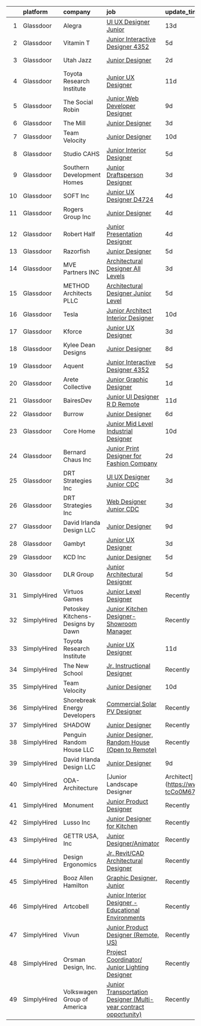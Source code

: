 

|    | platform    | company                            | job                                                                                                                                                                                                                                                                                                                                                                                                                                                                                                                                                                                                                                                                                                                                                                                                                                                                                                                                                                  | update_time   | location               |
|---:|:------------|:-----------------------------------|:---------------------------------------------------------------------------------------------------------------------------------------------------------------------------------------------------------------------------------------------------------------------------------------------------------------------------------------------------------------------------------------------------------------------------------------------------------------------------------------------------------------------------------------------------------------------------------------------------------------------------------------------------------------------------------------------------------------------------------------------------------------------------------------------------------------------------------------------------------------------------------------------------------------------------------------------------------------------|:--------------|:-----------------------|
|  1 | Glassdoor   | Alegra                             | [UI UX Designer Junior](https://www.glassdoor.com/partner/jobListing.htm?pos=121&ao=1136043&s=58&guid=000001839cb64fcfac8b8e8e5058b609&src=GD_JOB_AD&t=SR&vt=w&ea=1&cs=1_efd58841&cb=1664781537757&jobListingId=1008149723873&jrtk=3-0-1geebcjvikcmn801-1geebck03kf11800-78528d52a11542e8-)                                                                                                                                                                                                                                                                                                                                                                                                                                                                                                                                                                                                                                                                          | 13d           | Remote                 |
|  2 | Glassdoor   | Vitamin T                          | [Junior Interactive Designer  4352 ](https://www.glassdoor.com/partner/jobListing.htm?pos=109&ao=1110586&s=58&guid=000001839cb64fcfac8b8e8e5058b609&src=GD_JOB_AD&t=SR&vt=w&cs=1_30912a95&cb=1664781537756&jobListingId=1008165450943&cpc=B101C867B3EF2D75&jrtk=3-0-1geebcjvikcmn801-1geebck03kf11800-45dbbc2ffe009176--6NYlbfkN0DMrcEu7yrtATojKJA7cEzGQ3FdRGWLh0CZQInL4ECGI6k5tN82kdM0cJmh4vC7GgggQDvIJaME93-siCc8CewYdoUSr6PBPqrEG1KDMMpBVW3MGgeniwtBM2cZMBedkwMam2HPc019PgExOQnT7OpD9fpgr0syFxiBw5Z7WHLau8mjkmVcm9fO5KUqKBW3h8w_0H82EdivC2KW6_W3c3XOwcMJ2thA_EELVPSXMH9FkPzjLwjHBPE6ry47rsBX1EW6B80x9r2EZbLXWWe0ZDedk2MbM35n8Bc3yFcUU-xNHjAcqj_E4_aJ4LsIrJFn7Z22zuxOj9dwfD44j9POYGX6ZElJoaxP3tFiWl5o1LZEalnJOjnOe3bddHjZSfbKfoWpa9arA-eGagR7SSRbGZhNXf5C3Pd-qyt-IW9atn_QcTgTo2pj7NL8wNLqMxfTTUQM9ZjQTHxRJoWrGtmOuWjgpOvbv5tyCJFWijV1G6qTmtAY9wTbJyen)                                                                                                             | 5d            | Santa Monica, CA       |
|  3 | Glassdoor   | Utah Jazz                          | [Junior Designer](https://www.glassdoor.com/partner/jobListing.htm?pos=124&ao=1136043&s=58&guid=000001839cb64fcfac8b8e8e5058b609&src=GD_JOB_AD&t=SR&vt=w&cs=1_27e940a9&cb=1664781537757&jobListingId=1008174859367&jrtk=3-0-1geebcjvikcmn801-1geebck03kf11800-e9707c9f0800f81b-)                                                                                                                                                                                                                                                                                                                                                                                                                                                                                                                                                                                                                                                                                     | 2d            | Salt Lake City, UT     |
|  4 | Glassdoor   | Toyota Research Institute          | [Junior UX Designer](https://www.glassdoor.com/partner/jobListing.htm?pos=110&ao=1110586&s=58&guid=000001839cb64fcfac8b8e8e5058b609&src=GD_JOB_AD&t=SR&vt=w&ea=1&cs=1_dfe0730d&cb=1664781537756&jobListingId=1008154395626&cpc=654405A9B1E0A9F5&jrtk=3-0-1geebcjvikcmn801-1geebck03kf11800-f67843274f24dfd7--6NYlbfkN0DSgjPPcnEdvoK3uuxfISLALE6pB1FR7YSHOr_tSg5_QGIhoz_2VqUepdcKLBLI_zT8gjyfR1r67aOTbgheK19SQpXGle3g4VY2c30lMRAY4mIgBgEwCLhgJWsabSw76xIdLQzQTrpVtAGGFxggeZHQv2ARMYsVTb7oNmNoJVFJjyIc4Ag7TCw6Ul1BleEezFlB5_6ZAz9qxiyaLql2F5uGezgG7M4BcvShS1dbmG6uLN54EZjDFsSOD-ODDNIMU56i9vKf2bkipeU0W9TIeoMZNQrQNopItNCCmBTVuP9TlLKjCiRpGRw6nCyOoN46QAx3IMQXdv9V-5Z5Vm1y7Q4MMMMOH0sskjRaJi1AmG_C9Ng_cciK304gQNTSP5nJScux3abT3TfoFs49KJr2hxcuM6EvqoY86NBh0X2W6H_EzzYwkgQBSPB0C-Jc1xQbyIV0DU4gPeeLFkmpVESerlau-3EcG6AmgW2aXfCXC6zvhAlK3r_YI8n9pBeeEM6UJXndK1pJ20hMmi2r6ge5zbgou-0Z61UWrvC_T3WIW4ZI4Zi8pbX_7numWxXxEOo9CiVlku_pdAFspA%3D%3D)                            | 11d           | Los Altos, CA          |
|  5 | Glassdoor   | The Social Robin                   | [Junior Web Developer Designer](https://www.glassdoor.com/partner/jobListing.htm?pos=104&ao=1110586&s=58&guid=000001839cb64fcfac8b8e8e5058b609&src=GD_JOB_AD&t=SR&vt=w&ea=1&cs=1_112f52e8&cb=1664781537755&jobListingId=1008158385207&cpc=48B9F4758953335C&jrtk=3-0-1geebcjvikcmn801-1geebck03kf11800-a4700ca198d49a1e--6NYlbfkN0BVEiCwtio_zq3mOGmhG3aHdQny94tlzy-k67z9IkphDraalBvzlH_uzJy8THcCVP2waJSd3yiwSETxdtK4p7WGdYe6iEdQIgLTJgRkgtmaAG-Ira_mL4q6O-3H-ODYq0f377Ah1rO660J0oLi7zvjCMqIM9s-nWo1gLlJP3or2dewY9edJ01451bpvce_yHEcQ8xvUC7SmaX2Sk-8IRnR86fvYwTSrom_e-iuYe9PVSflBuku54UKrPs-fE4TMd-dfJXTIzEfjoGFaDeXRb0XSnH1SXSbDJ8mldlUjU2GEzPqtYGvcF0_ayO7cmrBxO9XGwjL5rEmCRRoad-XwXomCYHfl8SuMQfgfLc4bbraVoe2BM8MSYaGTGkz76kG9pYceYEAPKc5o2uKaOPiteff4AlLiBPxIpFCoFUJ62_B9er04QhRuIRd_gjYzv-z_qV7-rLyBdJ0tjp142nl14-2HZwhK3dbJwVE74rmAHjDhU4YLcgmwRJ_6IYk3TG29wTySC7wzaTdEwheWlh5UMclV)                                                                             | 9d            | Dallas, TX             |
|  6 | Glassdoor   | The Mill                           | [Junior Designer](https://www.glassdoor.com/partner/jobListing.htm?pos=129&ao=1136043&s=58&guid=000001839cb64fcfac8b8e8e5058b609&src=GD_JOB_AD&t=SR&vt=w&ea=1&cs=1_4818e09a&cb=1664781537758&jobListingId=1008172673054&jrtk=3-0-1geebcjvikcmn801-1geebck03kf11800-1a6e140fb066fe51-)                                                                                                                                                                                                                                                                                                                                                                                                                                                                                                                                                                                                                                                                                | 3d            | Chicago, IL            |
|  7 | Glassdoor   | Team Velocity                      | [Junior Designer](https://www.glassdoor.com/partner/jobListing.htm?pos=119&ao=1136043&s=58&guid=000001839cb64fcfac8b8e8e5058b609&src=GD_JOB_AD&t=SR&vt=w&ea=1&cs=1_4c64e269&cb=1664781537757&jobListingId=1008156664488&jrtk=3-0-1geebcjvikcmn801-1geebck03kf11800-158a96fec4a60011-)                                                                                                                                                                                                                                                                                                                                                                                                                                                                                                                                                                                                                                                                                | 10d           | Remote                 |
|  8 | Glassdoor   | Studio CAHS                        | [Junior Interior Designer](https://www.glassdoor.com/partner/jobListing.htm?pos=103&ao=1110586&s=58&guid=000001839cb64fcfac8b8e8e5058b609&src=GD_JOB_AD&t=SR&vt=w&ea=1&cs=1_7b471645&cb=1664781537755&jobListingId=1008165933467&cpc=A8EA696C92E7776B&jrtk=3-0-1geebcjvikcmn801-1geebck03kf11800-a01a5fd29f97d5c4--6NYlbfkN0DI5hppOxWOBgc174CRcwCmRLsHO3FD312RuL3u3fOfFBm2g3QpF4lgnho_ExlUiGkhkr70htCxpGbDgmcJR9_63K7l6s2u-FTfni3c7wjkBfzyRznSnZAaU-Ca0kRfKpIFXjn1Crtz2B2Yu-4kctoevK_Au9y-5ZC5vwDwulv-simWz9TDG3D9WfyyjwlKQSKCqyGIKmOwm7vHH5cYYMnkQ6riLEYh8DVt8HbGnSpRPGOhOMNQPiWGgRqg5QuW4ZWa-X_sH2hsvsdA2O6SbWymykqOF_RUN9moCrrcAINNOvgrEo3uQ-_nIQuTDCiTya77lsf9hkDXdz4DAL5pnVmPCwFdVLujmQlXYoBjuUSjo-j_mxw79e7_NNwSxqH51cpvQHZILH3SvkWuCiF5tv1qRSqUDXOwCBxh83ZW2O3XJ9SamIcN-WBBbf-Upsth_ypUFnmlyAIbo9YDOO-EK3c_dGKL1s32AA8PxRZLcy6jY-KvyjH1vkt4AB0wLi4szjYiOTPPjHZIM2rL_9UE0XxB)                                                                                  | 5d            | New York, NY           |
|  9 | Glassdoor   | Southern Development Homes         | [Junior Draftsperson Designer](https://www.glassdoor.com/partner/jobListing.htm?pos=117&ao=1136043&s=58&guid=000001839cb64fcfac8b8e8e5058b609&src=GD_JOB_AD&t=SR&vt=w&ea=1&cs=1_5cba0455&cb=1664781537757&jobListingId=1008171027254&jrtk=3-0-1geebcjvikcmn801-1geebck03kf11800-e982a287aa41a65c-)                                                                                                                                                                                                                                                                                                                                                                                                                                                                                                                                                                                                                                                                   | 3d            | Charlottesville, VA    |
| 10 | Glassdoor   | SOFT Inc                           | [Junior UX Designer   D4724](https://www.glassdoor.com/partner/jobListing.htm?pos=118&ao=1136043&s=58&guid=000001839cb64fcfac8b8e8e5058b609&src=GD_JOB_AD&t=SR&vt=w&ea=1&cs=1_0a12b2c3&cb=1664781537757&jobListingId=1008168032948&jrtk=3-0-1geebcjvikcmn801-1geebck03kf11800-abeb21ce7308843c-)                                                                                                                                                                                                                                                                                                                                                                                                                                                                                                                                                                                                                                                                     | 4d            | Remote                 |
| 11 | Glassdoor   | Rogers Group  Inc                  | [Junior Designer](https://www.glassdoor.com/partner/jobListing.htm?pos=123&ao=1136043&s=58&guid=000001839cb64fcfac8b8e8e5058b609&src=GD_JOB_AD&t=SR&vt=w&ea=1&cs=1_1e2c6030&cb=1664781537757&jobListingId=1008168563068&jrtk=3-0-1geebcjvikcmn801-1geebck03kf11800-ea3392c493088342-)                                                                                                                                                                                                                                                                                                                                                                                                                                                                                                                                                                                                                                                                                | 4d            | Palm Beach Gardens, FL |
| 12 | Glassdoor   | Robert Half                        | [Junior Presentation Designer](https://www.glassdoor.com/partner/jobListing.htm?pos=111&ao=1110586&s=58&guid=000001839cb64fcfac8b8e8e5058b609&src=GD_JOB_AD&t=SR&vt=w&ea=1&cs=1_732ce30d&cb=1664781537756&jobListingId=1008168671503&cpc=FA84DF7EA1EC2398&jrtk=3-0-1geebcjvikcmn801-1geebck03kf11800-308f7e99a017dc66--6NYlbfkN0CpzDdaQkua3np5pkmj49lKioZwmwxQ-yx5plwbYmV_M2CLBDBrPEXoXkIUtnH_BUdKyXGOHUWfS1z6m1mTCDB3uxdQ3oT2-7Ys5I4Y_KQKIia8w3cxVHPT0-8ClwXXzwrimBqfYgDC0CoI8e3TlEsCjb_DP6ORMZS4bFxUkvDVhYzQmjyROInEmMS2pl9TquZt3y861qmAkKWEoope8qarXOOdyIr72NlameGHmG5pOQdhZqpI0Ku7VJEhvL8Tq1MQsrdVeAf2YyhmvTDZM4Sr0kAO4rOm8WOV2TvxwMYj81oMKvrRO3y3o3fn8fH-xN-tcsyA2GvUbyOMUeciX0m9Jt8E2swhPvAouoUxcB6jm1OB8SQ4yTyEHM-CdoIQqXBcJrxP3le1vaMb5lzjqODCp26IPfZpbgDPmo23-W13GBT4OyW5HBgebVGbgubPoQsAGzM50B8FljXQoLm2sqkyJos3-J2rnl7CSjRJomSj-NynhaqX1VGDxy-6gAO1G2xsaxdmfwOeac7HcvefMNxs1oQypfndgLUSQ9nNXLiOfs74Sg74PqCy_hC7JhEh7Qd7kSHI5Q2uZw%3D%3D)                  | 4d            | Chicago, IL            |
| 13 | Glassdoor   | Razorfish                          | [Junior Designer](https://www.glassdoor.com/partner/jobListing.htm?pos=130&ao=1136043&s=58&guid=000001839cb64fcfac8b8e8e5058b609&src=GD_JOB_AD&t=SR&vt=w&ea=1&cs=1_1b699540&cb=1664781537758&jobListingId=1008166898623&jrtk=3-0-1geebcjvikcmn801-1geebck03kf11800-4aa714da4fa2560f-)                                                                                                                                                                                                                                                                                                                                                                                                                                                                                                                                                                                                                                                                                | 5d            | Atlanta, GA            |
| 14 | Glassdoor   | MVE   Partners  INC                | [Architectural Designer  All Levels ](https://www.glassdoor.com/partner/jobListing.htm?pos=127&ao=1136043&s=58&guid=000001839cb64fcfac8b8e8e5058b609&src=GD_JOB_AD&t=SR&vt=w&ea=1&cs=1_75cb33cb&cb=1664781537757&jobListingId=1008171558143&jrtk=3-0-1geebcjvikcmn801-1geebck03kf11800-e44112ed3588249b-)                                                                                                                                                                                                                                                                                                                                                                                                                                                                                                                                                                                                                                                            | 3d            | San Francisco, CA      |
| 15 | Glassdoor   | METHOD Architects  PLLC            | [Architectural Designer   Junior Level](https://www.glassdoor.com/partner/jobListing.htm?pos=105&ao=1110586&s=58&guid=000001839cb64fcfac8b8e8e5058b609&src=GD_JOB_AD&t=SR&vt=w&ea=1&cs=1_c14f0a84&cb=1664781537755&jobListingId=1008165302403&cpc=8795CF9063CD573D&jrtk=3-0-1geebcjvikcmn801-1geebck03kf11800-f9dce6c78ba47d22--6NYlbfkN0CO3DEfAY9A68AIVwcxeRGvQUfeLcLgbZIyCfLEHxv2SRUguGQXX01tUzENjghuhaQHQuA7KkMCqbvHtt6pqHIQQT6og5MPzlZ_kzal7oTMeoRhvxRx0zTISGet1tqd_zCozlq_F1wPdSktW57OBvqQPerhuNmfKO-sVgu6iaFQ-nnb0RbS8hEShM3_Stgp9dUe_wM8OePok_rK3q_UTjEVXW7CGhdQkcFFwAuSwHgQH-s8UVSIwEHZ1Ah94qTQe-a8kSBIUgAhCgrRs1o3V9XKzd5Ruj0D2_wW3lTHcFmlIUbYdBo6gFMdP-zHM7Xu7ozMdybsFA5ckVVzy1yvNEaEUcDyjsM5Xgj2tBWOd6DZAMR2Li7drfgmr6p53GNooKpClRzaou_AGCn-BgLoL7mDMM13zS2ERa0OznmOLrj21lC-EZ-aG-HQj15X1KclYoizR7RKIqVY6B4dE7b3vMzPdHUCyjglwMyvnN05lywEsOD-lExmKP6BIM0klaGjgdW6xFcWBX-WyKqCtTa_WBsS)                                                                     | 5d            | New York, NY           |
| 16 | Glassdoor   | Tesla                              | [Junior Architect   Interior Designer](https://www.glassdoor.com/partner/jobListing.htm?pos=107&ao=1110586&s=58&guid=000001839cb64fcfac8b8e8e5058b609&src=GD_JOB_AD&t=SR&vt=w&cs=1_9fed209e&cb=1664781537755&jobListingId=1008157147737&cpc=AC285F3A3ECA6BB0&jrtk=3-0-1geebcjvikcmn801-1geebck03kf11800-baab56ef739f0413--6NYlbfkN0BkX03mv_qGbDFMol2YHqLRvzzvm2LmpzMO_FcYL_FtJlnJTzsjtFTdelRG5HbGrIeCZP9oCSI6IjmtPfiaj1XlVDlKXTdk79O9MqA69GgrhOkpmoaxVkjofgwpyWtxEPX-zC5RzbA9b3UcYY3vSKuaYyofKiHffW3Wu3hWJtqiaP0Xn-HnHwJmFheSvesF0Q1dp3QSnxTGrX-ObiiYFwhz-mGIEoJ43b48yQ9F2eF14CAyYVLwsOXRmJy_opSrr42_ExL8QvpAnDyPkJ4sNAzLufmw6eDD7P04c90xQRgtRWeMIKseTH5BHdC96spJcDxdpBJuZ4H3PC9cecQ25eJScMd0gCzd8gkVsv5jwJIa5rDs13hdFTcwEIUrbOz6_yATc1hdFDtNRLHXIduzNeEufGbaK3Q3hFUBQ203fgKoBHoiajXUtWslgxk5_jjQ3NUKcE_199Pvm11xHxY8gLSKAkpM1s5YokpPdww6tWeBS7xXBKHGO9TvcqvCStI_svk%3D)                                                                                             | 10d           | Austin, TX             |
| 17 | Glassdoor   | Kforce                             | [Junior UX Designer](https://www.glassdoor.com/partner/jobListing.htm?pos=112&ao=1110586&s=58&guid=000001839cb64fcfac8b8e8e5058b609&src=GD_JOB_AD&t=SR&vt=w&cs=1_aa4a4634&cb=1664781537756&jobListingId=1008171475806&cpc=8795CF9063CD573D&jrtk=3-0-1geebcjvikcmn801-1geebck03kf11800-4a452bcb5cd9e192--6NYlbfkN0C5IatSLh_Ak1q39eQQoPIxD737RW9NeiYGvIRXkrLjEBkC4LI6KweFWWPiS1PvvlwxA2m4CamoTgepIAcWS80dPYAlTDVotPDnTeOmZ3__NdUJMpsQ3s7hqh9LKGbit0-us6r01nDV-_8hIfKReOSUzPHKs3LRX9K02WsIylTwfDvJ4Y7JAe8xou37zypX2eQFu8GnmZtZPb6LRVbrm1MnFBOkjFcwGAmoiNyPkEHKJoxlXJwz-OUIO7mLLeCFHmPoe_JIWPe8Icc-G3KsKa7Q4Y2tXj8h1U389osqmfRnLd-Lvq5oye5RAsxM0TmE1KoyyIOzQTT0daKuPftvRZqpZWT9rUMF1gq-JbJEJwBQxu9V_W52LJaF_ghkWiqoDwVLA3YAhEROQO2KplKUcCKlu_IDyRuUk5gS263HTjGD4bEsQN-pFkbXInmv2Fsmo51Izj7AegEKbIJJh7HUbxrF8UofI1Go1H_zQcem06YkU8Gxx788KR_QvMXDwjmhQ3-L-smNzcZMn0-DGrKT0tPL_WoSeDTJ8tygvDpRdCyKFKXzOw-sC7YY9SVH5UBXkKdPwcxzFuMcJNFh8-kHOXJQireoj8HwJ4Q7XktrXkUAyA%3D%3D) | 3d            | Wellesley Hills, MA    |
| 18 | Glassdoor   | Kylee Dean Designs                 | [Junior Designer](https://www.glassdoor.com/partner/jobListing.htm?pos=101&ao=1110586&s=58&guid=000001839cb64fcfac8b8e8e5058b609&src=GD_JOB_AD&t=SR&vt=w&ea=1&cs=1_6a5ec678&cb=1664781537755&jobListingId=1008159854486&cpc=85D4E989D68E6247&jrtk=3-0-1geebcjvikcmn801-1geebck03kf11800-fcfa0780f01d2a55--6NYlbfkN0Cp_WSJKd_Pz82imZmURPbhd3kYBsiZi4lpMLOH6vOlLB-LEcol-KST92eX56XseSu7_XRBgLNnsukvZSvayF_ibuyQRI24QrLIgeW_X0TIP-1c6XBOjUXYISGabDf_znZ3LIGyqdBdxLV8g6yeWLqNY_BrjwfwWYrcmDQFmiH78O87KxhNaJwXdVsXSk6s9_8q-Boulot_OBSAcFa0QmT2XmQI6lCPpDwrtY-c-3im75kqt-ncOB4-ylTFHiLfiVCfEvRnXc2NKSx5JSbddRTRH1LCj0d8DBr0oDpHBak_DY25Gu7WjM4boPGYWA9HASUN2ARjN3kfAI4bH0fdk0RVNfT8BNz_r5uZyjvmdIZqiQ7TuK-FXmRWGEzuBy-JX8YUFkuk78MHuoJiNaYTRexg5CTxjZPgYJwLg_fva2Ex-iDQnAyFMeY3uyNQ5cSrJ9DXGUKKDgCdFakJEyUJQt3yHa_giragweaxvqmjOx3EqCs8afS6gFv7XzqpQvnTg1g%3D)                                                                                                             | 8d            | Las Vegas, NV          |
| 19 | Glassdoor   | Aquent                             | [Junior Interactive Designer  4352 ](https://www.glassdoor.com/partner/jobListing.htm?pos=108&ao=1110586&s=58&guid=000001839cb64fcfac8b8e8e5058b609&src=GD_JOB_AD&t=SR&vt=w&cs=1_12d56f2e&cb=1664781537756&jobListingId=1008165513680&cpc=9908D8D4413DBB8A&jrtk=3-0-1geebcjvikcmn801-1geebck03kf11800-bf130ab23b83691d--6NYlbfkN0DMrcEu7yrtATojKJA7cEzGQ3FdRGWLh0CZQInL4ECGI9gD0Wolx9R2v-Aex0-GK04wuCgzflPBRkRQfW92hu5bdB7I5i80oD0xKC7ZbT0oWx1mhDK9tT_G3lq83ALv5_npUo_hMljb4KaRsw9wJdbbIoRv6v9BEzOoHSMB09PFnG-qgtX6tJ-a_oTZ16LtRDRuTXXgOuusgwWEHScVnNQ_ygvjjPqMjRBczd7Zid0M9yHf9jh1c0CD3t0W0QLsJ5BfCLv8e0-N9IIVkByZjNtnvQet_OJclTq4d6eFfBCM_la7OctQO0562SeRA0rMR87L2qeboFa8Uzm5TDhArTADj72ZSREeTLoCRaXqk2qJgLfpuffWxBhAio6dAtE9MOwExpOgNGnWAV9Jz8k-1G8Eo2y7a_pGMkmmDxd9ElXDRB5J0BaiCFSwePeVw_W7Wd14RfM1S5UHFA%3D%3D)                                                                                                                                                 | 5d            | Santa Monica, CA       |
| 20 | Glassdoor   | Arete Collective                   | [Junior Graphic Designer](https://www.glassdoor.com/partner/jobListing.htm?pos=113&ao=1110586&s=58&guid=000001839cb64fcfac8b8e8e5058b609&src=GD_JOB_AD&t=SR&vt=w&ea=1&cs=1_6ca29970&cb=1664781537757&jobListingId=1008176328610&cpc=A65DF3A704A48F9B&jrtk=3-0-1geebcjvikcmn801-1geebck03kf11800-1d683fc211fe35c1--6NYlbfkN0D0ff9e8Lfwlpl5zGbQmpn59AL71QmFd7VKOAnfyjZzp5sdngV8WPgYe0dov1m7Y2m2AuwvvC01Z3_5VLc2fjUvBfk6Qfp2EFOe2sTnddFBrulGkaXJ2sB_8uLIbuHLX02wShv0HeV5HZVZ9ChTSuVpRcnDgyZA32y75-UVKNst1oA3s-SNfmNwN3UA-Y2oPg11WrGs32j6qiXqDQiexc-aLq0Qo0zrwRIZJRfkSiIJmx2wMTS9Nx4nHVDL7orkkDVeaaueMVRcxIcMtB1kK7bjh6VYj4bZd1_6i2Gd5oOnFDmSW0XKRj9Nvf95_AdPigDb94e_tdKXSLsO0Bnitq3KLoUjieLcR67U2rZZ2o6SHkn83YoPve5KYjoPFn6KeAXPyX57NpmOfnov9cipbSkXaHl55emnNypoCdI6rbB6ULblOYmf8XfLZfGSGKqGCBWSisU8XZqLXyTO4qwlJuxUQey6_qHxy22zckaSgkggcRez0cwjXD7y)                                                                                                                   | 1d            | Holladay, UT           |
| 21 | Glassdoor   | BairesDev                          | [Junior UI Designer   R D   Remote](https://www.glassdoor.com/partner/jobListing.htm?pos=102&ao=1110586&s=58&guid=000001839cb64fcfac8b8e8e5058b609&src=GD_JOB_AD&t=SR&vt=w&cs=1_352c52a8&cb=1664781537755&jobListingId=1008153488457&cpc=2CAED5C921A5F994&jrtk=3-0-1geebcjvikcmn801-1geebck03kf11800-22334d203f101bca--6NYlbfkN0BfEGkshao4EhrCCf7LYqKO8VNtf9vkQrewuI3DmTR_-G3zJxSBeo1ORWaJUaUR2cJI3o73wb8YKaLcgKq9WK8IYI59m15eV8vcglsZZ7ypdJc15E26d6NhZag-UM6mUgzEdNHISO5vO8yL995Y577DP1X9IU0A_Gw2Cg4aVT9LV0li1fB1mcjGWf3VeP9YDGwcUWuCtcs84w8xbfj4z1eiAxMDCplqzGEB2rI6uPWR3Se52uBx4fxXM7MLPDcTr7bkFyIw7gVWZfZdPT3EnjyYi8oIKZrbYvigsdAixTsd_-LHDvT12dANg7_cgU75NoXeLi3apAoAe1f8u85qXNJMCmj8qnp6_FErD0RgTZKYPrd1gJyMe1uNrQ4Z7hiVhVKuba6Hp06Xyxn2F-W_TuZRrFlIhP8pNdFiACazFLfL7WkADf4-ewxP53wCEcfnT5wx-f2cAYGHdxd4QmTdyPSuIVa2kx-dM_8mHujKCGc1PT0tCGZXG5qaYKf8u1J2yrFGINRummVn7Di4sY8PPIk2AAWsfSPmc_zuUtKZOryIdtsdxuUziu2XcYxSmhrjvWHfqJ9JXAgJ21uKUT3qf_0n)              | 11d           | Colon, PA              |
| 22 | Glassdoor   | Burrow                             | [Junior Designer](https://www.glassdoor.com/partner/jobListing.htm?pos=125&ao=1136043&s=58&guid=000001839cb64fcfac8b8e8e5058b609&src=GD_JOB_AD&t=SR&vt=w&ea=1&cs=1_945f2321&cb=1664781537757&jobListingId=1008164050617&jrtk=3-0-1geebcjvikcmn801-1geebck03kf11800-e94fe3456da14d6c-)                                                                                                                                                                                                                                                                                                                                                                                                                                                                                                                                                                                                                                                                                | 6d            | New York, NY           |
| 23 | Glassdoor   | Core Home                          | [Junior   Mid Level Industrial Designer](https://www.glassdoor.com/partner/jobListing.htm?pos=106&ao=1110586&s=58&guid=000001839cb64fcfac8b8e8e5058b609&src=GD_JOB_AD&t=SR&vt=w&ea=1&cs=1_6cae18cf&cb=1664781537756&jobListingId=1008156590778&cpc=D69957E0862862E0&jrtk=3-0-1geebcjvikcmn801-1geebck03kf11800-626ca36a7bdbee6d--6NYlbfkN0Bv3BuL00Aja834RgiiAmOpNJI9Ln7tSjVxl8MWezLy2sN4lrFKydtuizsZoCWwV-S61gF-1oUn-Sd3L1bXUnEZjAAehKd39JoA2NQorIcg3pjaG_zRYwsT_E7Z1Yei4bTmJpNx8OWpsNunDDt1K2xp2EHWLTOmpgv4VcUkZEJNQ-H1R7y6E5bwISB65b7405o5qKamu2pv0dniA4cu2ZzuXc5O58d_rOJlyK0GybziIHMcz2xyotSU_U4rwjGkXc4wRbjPpqtK4kmMK0YR5iKMVigdd0fAgV6OX985CFlqfV9r0mBzPVl0REWbM80bV463xbvBCk3id_pxNScn8bZ7qx-BX857Hlpojp_IcaEl3OSW36GXZkUZOcGlRsGuxlxB4DdYGicSQwcpg2Zh7GpFcWMrB4MOq77mEFHoiG4rIVWAAoUe7fhjDvwDMcrJdfEJHCzLR4_-4huN4dZXcOOrk7ST8qxoOsSRLRrNc35MFSmDWD3O2B8iIfQBXRBylDF7-knTca0ztsGznvXdYWxlM7U4Z4qHMdk%3D)                                                      | 10d           | New York, NY           |
| 24 | Glassdoor   | Bernard Chaus Inc                  | [Junior Print Designer for Fashion Company](https://www.glassdoor.com/partner/jobListing.htm?pos=128&ao=1136043&s=58&guid=000001839cb64fcfac8b8e8e5058b609&src=GD_JOB_AD&t=SR&vt=w&ea=1&cs=1_d2ef3a51&cb=1664781537757&jobListingId=1008174856793&jrtk=3-0-1geebcjvikcmn801-1geebck03kf11800-ee25163606fae2f3-)                                                                                                                                                                                                                                                                                                                                                                                                                                                                                                                                                                                                                                                      | 2d            | New York, NY           |
| 25 | Glassdoor   | DRT Strategies  Inc                | [UI UX Designer   Junior  CDC ](https://www.glassdoor.com/partner/jobListing.htm?pos=126&ao=1136043&s=58&guid=000001839cb64fcfac8b8e8e5058b609&src=GD_JOB_AD&t=SR&vt=w&ea=1&cs=1_f5380fdc&cb=1664781537757&jobListingId=1008172109667&jrtk=3-0-1geebcjvikcmn801-1geebck03kf11800-4f0727998002c8f8-)                                                                                                                                                                                                                                                                                                                                                                                                                                                                                                                                                                                                                                                                  | 3d            | Remote                 |
| 26 | Glassdoor   | DRT Strategies  Inc                | [Web Designer   Junior  CDC ](https://www.glassdoor.com/partner/jobListing.htm?pos=120&ao=1136043&s=58&guid=000001839cb64fcfac8b8e8e5058b609&src=GD_JOB_AD&t=SR&vt=w&ea=1&cs=1_09270617&cb=1664781537757&jobListingId=1008172109669&jrtk=3-0-1geebcjvikcmn801-1geebck03kf11800-5ee42a531f4cdbb5-)                                                                                                                                                                                                                                                                                                                                                                                                                                                                                                                                                                                                                                                                    | 3d            | Remote                 |
| 27 | Glassdoor   | David Irlanda Design LLC           | [Junior Designer](https://www.glassdoor.com/partner/jobListing.htm?pos=114&ao=1136043&s=58&guid=000001839cb64fcfac8b8e8e5058b609&src=GD_JOB_AD&t=SR&vt=w&ea=1&cs=1_c5c752e8&cb=1664781537756&jobListingId=1008158917300&jrtk=3-0-1geebcjvikcmn801-1geebck03kf11800-ebe0bb29279e129c-)                                                                                                                                                                                                                                                                                                                                                                                                                                                                                                                                                                                                                                                                                | 9d            | Remote                 |
| 28 | Glassdoor   | Gambyt                             | [Junior UX Designer](https://www.glassdoor.com/partner/jobListing.htm?pos=116&ao=1136043&s=58&guid=000001839cb64fcfac8b8e8e5058b609&src=GD_JOB_AD&t=SR&vt=w&ea=1&cs=1_2d7c6e06&cb=1664781537757&jobListingId=1008170290257&jrtk=3-0-1geebcjvikcmn801-1geebck03kf11800-56ffb5caf77c5941-)                                                                                                                                                                                                                                                                                                                                                                                                                                                                                                                                                                                                                                                                             | 3d            | Ann Arbor, MI          |
| 29 | Glassdoor   | KCD  Inc                           | [Junior Designer](https://www.glassdoor.com/partner/jobListing.htm?pos=122&ao=1136043&s=58&guid=000001839cb64fcfac8b8e8e5058b609&src=GD_JOB_AD&t=SR&vt=w&ea=1&cs=1_48f7d377&cb=1664781537757&jobListingId=1008166297498&jrtk=3-0-1geebcjvikcmn801-1geebck03kf11800-a6248765106b541b-)                                                                                                                                                                                                                                                                                                                                                                                                                                                                                                                                                                                                                                                                                | 5d            | New York, NY           |
| 30 | Glassdoor   | DLR Group                          | [Junior Architectural Designer](https://www.glassdoor.com/partner/jobListing.htm?pos=115&ao=1136043&s=58&guid=000001839cb64fcfac8b8e8e5058b609&src=GD_JOB_AD&t=SR&vt=w&ea=1&cs=1_2b0d5345&cb=1664781537757&jobListingId=1008165437512&jrtk=3-0-1geebcjvikcmn801-1geebck03kf11800-474ba64d5812d75f-)                                                                                                                                                                                                                                                                                                                                                                                                                                                                                                                                                                                                                                                                  | 5d            | New York, NY           |
| 31 | SimplyHired | Virtuos Games                      | [Junior Level Designer](https://www.simplyhired.com/job/MJF3BTXnIN5WFDFp1sagIJKhJ4tTPe0BfBZOunYzQeRF0q3QjL14sA?q=junior+designer)                                                                                                                                                                                                                                                                                                                                                                                                                                                                                                                                                                                                                                                                                                                                                                                                                                    | Recently      | California             |
| 32 | SimplyHired | Petoskey Kitchens- Designs by Dawn | [Junior Kitchen Designer- Showroom Manager](https://www.simplyhired.com/job/bBgCganqxhHUWIHHbG6LIz2kj7TjXarug96hiSAewXa31mDSMjPzGg?q=junior+designer)                                                                                                                                                                                                                                                                                                                                                                                                                                                                                                                                                                                                                                                                                                                                                                                                                | Recently      | Petoskey, MI           |
| 33 | SimplyHired | Toyota Research Institute          | [Junior UX Designer](https://www.simplyhired.com/job/6iduPnAFEbfLNSZcgXz_FAWwUGNWfxM15mbMPQxRBjhA8Hvz4dWr5w?q=junior+designer)                                                                                                                                                                                                                                                                                                                                                                                                                                                                                                                                                                                                                                                                                                                                                                                                                                       | 11d           | Los Altos, CA          |
| 34 | SimplyHired | The New School                     | [Jr. Instructional Designer](https://www.simplyhired.com/job/nb_9hXsOjR7gDQjD9zH_gHGiOWc3nCqGXTNsyYe-TGNDFOrmTc_OLw?q=junior+designer)                                                                                                                                                                                                                                                                                                                                                                                                                                                                                                                                                                                                                                                                                                                                                                                                                               | Recently      | Remote                 |
| 35 | SimplyHired | Team Velocity                      | [Junior Designer](https://www.simplyhired.com/job/sEBKX6T3LWHxGCzkGvfEOfbV34cLFky3FMq-zwVEgitp-90KjPNDJA?q=junior+designer)                                                                                                                                                                                                                                                                                                                                                                                                                                                                                                                                                                                                                                                                                                                                                                                                                                          | 10d           | Remote                 |
| 36 | SimplyHired | Shorebreak Energy Developers       | [Commercial Solar PV Designer](https://www.simplyhired.com/job/E8cF24lIBbvmemoi4Ky7Cxr-d0klTjE8Xiyl2wvKVHwHdGHdmAiu5g?q=junior+designer)                                                                                                                                                                                                                                                                                                                                                                                                                                                                                                                                                                                                                                                                                                                                                                                                                             | Recently      | Santa Ana, CA          |
| 37 | SimplyHired | SHADOW                             | [Junior Designer](https://www.simplyhired.com/job/agjV5-y7l0QccSCnq658GZwD0W9D72p0vH3jw7aFomUueqQec7xVvQ?q=junior+designer)                                                                                                                                                                                                                                                                                                                                                                                                                                                                                                                                                                                                                                                                                                                                                                                                                                          | Recently      | New York, NY           |
| 38 | SimplyHired | Penguin Random House LLC           | [Junior Designer, Random House (Open to Remote)](https://www.simplyhired.com/job/YO9cGOA5iSYWX3EyHHyLnAzMZHKBXbpadUeaCXhwzvjdv53khg9dPA?q=junior+designer)                                                                                                                                                                                                                                                                                                                                                                                                                                                                                                                                                                                                                                                                                                                                                                                                           | Recently      | New York, NY           |
| 39 | SimplyHired | David Irlanda Design LLC           | [Junior Designer](https://www.simplyhired.com/job/uoSEOBEP3W8KgUEM8eWtrSo25J9ndAApvEOhSyRGPOeDRTo_89m4vg?q=junior+designer)                                                                                                                                                                                                                                                                                                                                                                                                                                                                                                                                                                                                                                                                                                                                                                                                                                          | 9d            | Remote                 |
| 40 | SimplyHired | ODA-Architecture                   | [Junior Landscape Designer | Architect](https://www.simplyhired.com/job/aSBGM9YL85IxQqIRWGfRHh5WAjr01Ik-tcCo0M67lKJ8LvfbB_yWNg?q=junior+designer)                                                                                                                                                                                                                                                                                                                                                                                                                                                                                                                                                                                                                                                                                                                                                                                                                    | Recently      | New York, NY           |
| 41 | SimplyHired | Monument                           | [Junior Product Designer](https://www.simplyhired.com/job/zeN9YpatO9K8WxNwfrTYGguhibeSZT1zk-8SOd3Mq7fqlQl9-e6JEA?q=junior+designer)                                                                                                                                                                                                                                                                                                                                                                                                                                                                                                                                                                                                                                                                                                                                                                                                                                  | Recently      | New York, NY           |
| 42 | SimplyHired | Lusso Inc                          | [Junior Designer for Kitchen](https://www.simplyhired.com/job/9MqBBRr1RnHPsNJRV8CTYDaKoIulYtkM85JmJ6c02dMgHUx06_jJjA?q=junior+designer)                                                                                                                                                                                                                                                                                                                                                                                                                                                                                                                                                                                                                                                                                                                                                                                                                              | Recently      | San Jose, CA           |
| 43 | SimplyHired | GETTR USA, Inc                     | [Junior Designer/Animator](https://www.simplyhired.com/job/iogG_AlFu4doAixtSQ_1hPdMTQvkItFkz9jJ_dMcQSxu4McKI5ikcw?q=junior+designer)                                                                                                                                                                                                                                                                                                                                                                                                                                                                                                                                                                                                                                                                                                                                                                                                                                 | Recently      | Manhattan, NY          |
| 44 | SimplyHired | Design Ergonomics                  | [Jr. Revit/CAD Architectural Designer](https://www.simplyhired.com/job/vALSwbc074iJ6CuqZVpoNo7oxSbm0chbGHQEoIWHTRW4m4zjbnB2iA?q=junior+designer)                                                                                                                                                                                                                                                                                                                                                                                                                                                                                                                                                                                                                                                                                                                                                                                                                     | Recently      | Fall River, MA         |
| 45 | SimplyHired | Booz Allen Hamilton                | [Graphic Designer, Junior](https://www.simplyhired.com/job/5hVBVJV2bA0Piq5AopNthWHXza0j8w7lIioD9zMTh1l2ZDc7rGb-bw?q=junior+designer)                                                                                                                                                                                                                                                                                                                                                                                                                                                                                                                                                                                                                                                                                                                                                                                                                                 | Recently      | Maxwell AFB, AL        |
| 46 | SimplyHired | Artcobell                          | [Junior Interior Designer - Educational Environments](https://www.simplyhired.com/job/DTRFNYBA46Wn__VB0e4eIxe3E_YeS223mCzhRwNwt-FoQKeE9yXjzg?q=junior+designer)                                                                                                                                                                                                                                                                                                                                                                                                                                                                                                                                                                                                                                                                                                                                                                                                      | Recently      | Temple, TX             |
| 47 | SimplyHired | Vivun                              | [Junior Product Designer (Remote, US)](https://www.simplyhired.com/job/0dWCQaRSJI3jaECARSLSc00Sz_iBTm8318XSY40eqUDCGf37JMsg8A?q=junior+designer)                                                                                                                                                                                                                                                                                                                                                                                                                                                                                                                                                                                                                                                                                                                                                                                                                     | Recently      | Oakland, CA            |
| 48 | SimplyHired | Orsman Design, Inc.                | [Project Coordinator/ Junior Lighting Designer](https://www.simplyhired.com/job/qeQqXzlfGbdfRBO0FwavW7yHx-gXlxjpMQ_3AE20XIiM4fiojX-q9Q?q=junior+designer)                                                                                                                                                                                                                                                                                                                                                                                                                                                                                                                                                                                                                                                                                                                                                                                                            | Recently      | Southampton, NY        |
| 49 | SimplyHired | Volkswagen Group of America        | [Junior Transportation Designer (Multi-year contract opportunity)](https://www.simplyhired.com/job/3UjzIPzMHm7tw478f8t84MhKuaGINgVCPZvcwNh4HUPjyF-HWVWsag?q=junior+designer)                                                                                                                                                                                                                                                                                                                                                                                                                                                                                                                                                                                                                                                                                                                                                                                         | Recently      | Belmont, CA            |